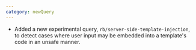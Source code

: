 ```yaml
---
category: newQuery
---
```

* Added a new experimental query, `rb/server-side-template-injection`, to detect cases where user input may be embedded into a template's code in an unsafe manner.